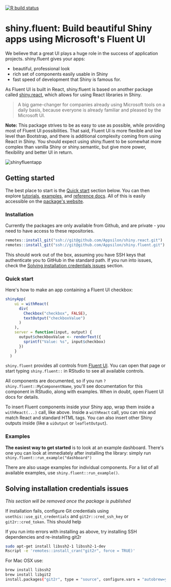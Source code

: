 
<!-- badges: start -->
[![R build status](https://github.com/Appsilon/shiny.fluent/workflows/R-CMD-check/badge.svg)](https://github.com/Appsilon/shiny.fluent/actions)
<!-- badges: end -->

# shiny.fluent: Build beautiful Shiny apps using Microsoft's Fluent UI

We believe that a great UI plays a huge role in the success of application projects. shiny.fluent gives your apps:
- beautiful, professional look
- rich set of components easily usable in Shiny
- fast speed of development that Shiny is famous for.

As Fluent UI is built in React, shiny.fluent is based on another package called [shiny.react](https://github.com/Appsilon/shiny.react), which allows for using React libraries in Shiny.

> A big game-changer for companies already using Microsoft tools on a daily basis, because everyone is already familiar and pleased by the Microsoft UI.

**Note:** This package strives to be as easy to use as possible, while providing most of Fluent UI possibilities. That said, Fluent UI is more flexible and low level than Bootstrap, and there is additional complexity coming from using React in Shiny. You should expect using shiny.fluent to be somewhat more complex than vanilla Shiny or shiny.semantic, but give more power, flexibility and better UI in return.

![shinyfluentapp](https://user-images.githubusercontent.com/1421503/97004706-bc396b00-153d-11eb-8fb1-3856e8536f92.gif)


## Getting started

The best place to start is the [Quick start](#quick-start) section below. You can then explore [tutorials](https://appsilon.github.io/shiny.fluent/articles/first-app.html), [examples](#examples), and [reference docs](https://appsilon.github.io/shiny.fluent/reference/index.html).
All of this is easily accessible on the [package's website](https://appsilon.github.io/shiny.fluent/).

### Installation

Currently the packages are only available from Github, and are private - you need to have access to these repositories.

```R
remotes::install_git("ssh://git@github.com/Appsilon/shiny.react.git")
remotes::install_git("ssh://git@github.com/Appsilon/shiny.fluent.git")
```

This should work out of the box, assuming you have SSH keys that authenticate you to GitHub in the standard path. If you run into issues, check the [Solving installation credentials issues](#solving-installation-credentials-issues) section.

### Quick start

Here's how to make an app containing a Fluent UI checkbox:

```r
shinyApp(
    ui = withReact(
      div(
        Checkbox("checkbox", FALSE),
        textOutput("checkboxValue")
      )
    ),
    server = function(input, output) {
      output$checkboxValue <- renderText({
        sprintf("Value: %s", input$checkbox)
      })
    }
  )
```

`shiny.fluent` provides all controls from [Fluent UI](https://developer.microsoft.com/en-us/fluentui#/controls/web). You can open that page or start typing `shiny.fluent::` in RStudio to see all available controls.

All components are documented, so if you run `?shiny.fluent::MyComponentName`, you'll see documentation for this component in RStudio, along with examples. When in doubt, open Fluent UI docs for details.

To insert Fluent components inside your Shiny app, wrap them inside a `withReact(...)` call, like above. Inside a `withReact` call, you can mix and match React and standard HTML tags. You can also insert other Shiny outputs inside (like a `uiOutput` or `leafletOutput`).

### Examples

**The easiest way to get started** is to look at an example dashboard. There's one you can look at immediately after installing the library: simply run `shiny.fluent::run_example("dashboard")`

There are also usage examples for individual components. For a list of all available examples, use `shiny.fluent::run_example()`.

## Solving installation credentials issues

_This section will be removed once the package is published_

If installation fails, configure Git credentials using `usethis::use_git_credentials` and `git2r::cred_ssh_key` or `git2r::cred_token`. This should help

If you run into errors with installing as above, try installing SSH dependencies and re-installing git2r

```sh
sudo apt-get install libssh2-1 libssh2-1-dev
Rscript -e 'remotes::install_cran("git2r", force = TRUE)'
```

For Mac OSX use:

```sh
brew install libssh2
brew install libgit2
install.packages("git2r", type = "source", configure.vars = "autobrew=yes")
```
